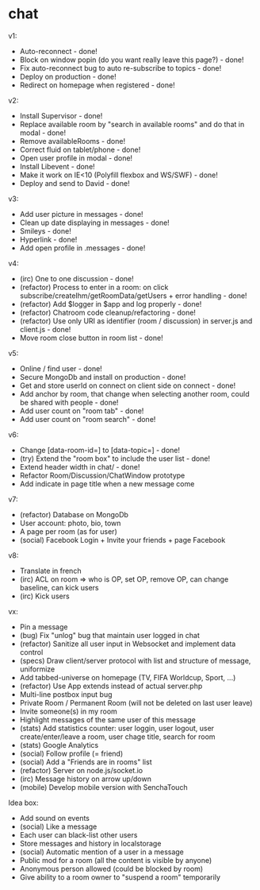 chat
====

v1:
* Auto-reconnect - done!
* Block on window popin (do you want really leave this page?) - done!
* Fix auto-reconnect bug to auto re-subscribe to topics - done!
* Deploy on production - done!
* Redirect on homepage when registered - done!

v2:
* Install Supervisor - done!
* Replace available room by "search in available rooms" and do that in modal - done!
* Remove availableRooms - done!
* Correct fluid on tablet/phone - done!
* Open user profile in modal - done!
* Install Libevent - done!
* Make it work on IE<10 (Polyfill flexbox and WS/SWF) - done!
* Deploy and send to David - done!

v3:
* Add user picture in messages - done!
* Clean up date displaying in messages - done!
* Smileys - done!
* Hyperlink - done!
* Add open profile in .messages - done!

v4:
* (irc) One to one discussion - done!
* (refactor) Process to enter in a room: on click subscribe/createIhm/getRoomData/getUsers + error handling - done!
* (refactor) Add $logger in $app and log properly - done!
* (refactor) Chatroom code cleanup/refactoring - done!
* (refactor) Use only URI as identifier (room / discussion) in server.js and client.js - done!
* Move room close button in room list - done!

v5:
* Online / find user - done!
* Secure MongoDb and install on production - done!
* Get and store userId on connect on client side on connect - done!
* Add anchor by room, that change when selecting another room, could be shared with people - done!
* Add user count on "room tab" - done!
* Add user count on "room search" - done!

v6:
* Change [data-room-id=] to [data-topic=] - done!
* (try) Extend the "room box" to include the user list - done!
* Extend header width in chat/ - done!
* Refactor Room/Discussion/ChatWindow prototype
* Add indicate in page title when a new message come

v7:
* (refactor) Database on MongoDb
* User account: photo, bio, town
* A page per room (as for user)
* (social) Facebook Login + Invite your friends + page Facebook

v8:
* Translate in french
* (irc) ACL on room => who is OP, set OP, remove OP, can change baseline, can kick users
* (irc) Kick users

vx:
* Pin a message
* (bug) Fix "unlog" bug that maintain user logged in chat
* (refactor) Sanitize all user input in Websocket and implement data control
* (specs) Draw client/server protocol with list and structure of message, uniformize
* Add tabbed-universe on homepage (TV, FIFA Worldcup, Sport, ...)
* (refactor) Use App extends instead of actual server.php
* Multi-line postbox input bug
* Private Room / Permanent Room (will not be deleted on last user leave)
* Invite someone(s) in my room
* Highlight messages of the same user of this message
* (stats) Add statistics counter: user loggin, user logout, user create/enter/leave a room, user chage title, search for room
* (stats) Google Analytics
* (social) Follow profile (= friend)
* (social) Add a "Friends are in rooms" list
* (refactor) Server on node.js/socket.io
* (irc) Message history on arrow up/down
* (mobile) Develop mobile version with SenchaTouch

Idea box:
* Add sound on events
* (social) Like a message
* Each user can black-list other users
* Store messages and history in localstorage
* (social) Automatic mention of a user in a message
* Public mod for a room (all the content is visible by anyone)
* Anonymous person allowed (could be blocked by room)
* Give ability to a room owner to "suspend a room" temporarily
